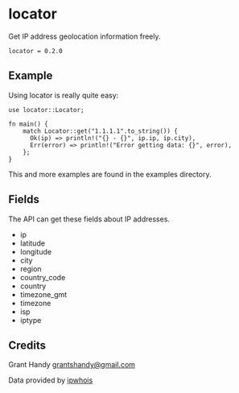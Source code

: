 # locator
Get IP address geolocation information freely.
```
locator = 0.2.0
```

## Example
Using locator is really quite easy:
```
use locator::Locator;

fn main() {
    match Locator::get("1.1.1.1".to_string()) {
      Ok(ip) => println!("{} - {}", ip.ip, ip.city),
      Err(error) => println!("Error getting data: {}", error),
    };
}
```

This and more examples are found in the examples directory.

## Fields
The API can get these fields about IP addresses.

- ip
- latitude
- longitude
- city
- region
- country_code
- country
- timezone_gmt
- timezone
- isp
- iptype

## Credits
Grant Handy <grantshandy@gmail.com>

Data provided by [ipwhois](https://ipwhois.io/)
